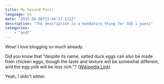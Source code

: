 ```yaml
---
title: My Second Post!
language: en
date: "2015-05-06T23:46:37.121Z"
description: "The description is a mandatory thing for SEO i guess"
categories:
    - "asdf"
---
```


Wow! I love blogging so much already.

Did you know that "despite its name, salted duck eggs can also be made from
chicken eggs, though the taste and texture will be somewhat different, and the
egg yolk will be less rich."?
([Wikipedia Link](http://en.wikipedia.org/wiki/Salted_duck_egg))

Yeah, I didn't either.
